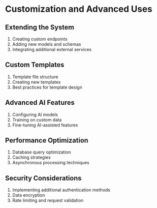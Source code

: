 # Customization and Advanced Uses

## Extending the System

1. Creating custom endpoints
2. Adding new models and schemas
3. Integrating additional external services

## Custom Templates

1. Template file structure
2. Creating new templates
3. Best practices for template design

## Advanced AI Features

1. Configuring AI models
2. Training on custom data
3. Fine-tuning AI-assisted features

## Performance Optimization

1. Database query optimization
2. Caching strategies
3. Asynchronous processing techniques

## Security Considerations

1. Implementing additional authentication methods
2. Data encryption
3. Rate limiting and request validation
